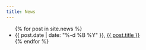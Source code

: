 ```yaml
---
title: News
---
```


<ul>
  {% for post in site.news %}
    <li>
      {{ post.date | date: "%-d %B %Y" }}, <a href="{{ post.url }}">{{ post.title }}</a> 
    </li>
  {% endfor %}
</ul>